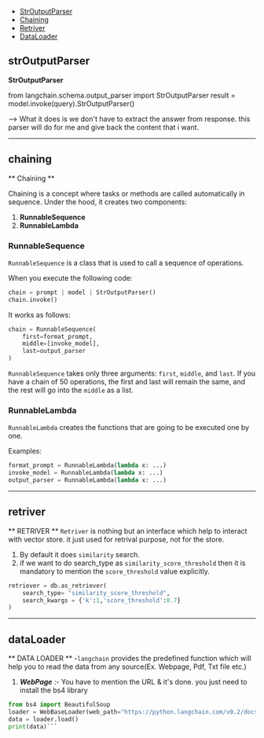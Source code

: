 - [StrOutputParser](#strOutputParser)
- [Chaining](#chaining)
- [Retriver](#retriver)
- [DataLoader](#dataLoader)


## strOutputParser
 **StrOutputParser**

from langchain.schema.output_parser import StrOutputParser
result = model.invoke(query).StrOutputParser()

--> What it does is we don't have to extract the answer from response. this parser  will do for me and give back the content that i want.



---

## chaining
** Chaining **

Chaining is a concept where tasks or methods are called automatically in sequence. Under the hood, it creates two components:

1. **RunnableSequence**
2. **RunnableLambda**

### RunnableSequence

`RunnableSequence` is a class that is used to call a sequence of operations.

When you execute the following code:

```python
chain = prompt | model | StrOutputParser()
chain.invoke()
```

It works as follows:

```python
chain = RunnableSequence(
    first=format_prompt, 
    middle=[invoke_model], 
    last=output_parser
)
```

`RunnableSequence` takes only three arguments: `first`, `middle`, and `last`. If you have a chain of 50 operations, the first and last will remain the same, and the rest will go into the `middle` as a list.

### RunnableLambda

`RunnableLambda` creates the functions that are going to be executed one by one.

Examples:

```python
format_prompt = RunnableLambda(lambda x: ...)
invoke_model = RunnableLambda(lambda x: ...)
output_parser = RunnableLambda(lambda x: ...)
```

---

## retriver
** RETRIVER **
`Retriver` is nothing but an interface which help to interact with vector store. it just used for retrival purpose, not for the store.

1. By default it does `similarity` search.
2. if we want to do search_type as `similarity_score_threshold` then it is mandatory to mention the `score_threshold` value explicitly.
````python
retriever = db.as_retriever(
    search_type= "similarity_score_threshold",
    search_kwargs = {'k':1,'score_threshold':0.7}
)
````
---
## dataLoader
** DATA LOADER **
-`langchain` provides the predefined function which will help you to read the data from any source(Ex. Webpage, Pdf, Txt file etc.)

1. ***WebPage*** :- You have to mention the URL & it's done.
    you just need to install the bs4 library
```python
from bs4 import BeautifulSoup
loader = WebBaseLoader(web_path="https://python.langchain.com/v0.2/docs/how_to/sequence/#the-pipe-method")
data = loader.load()
print(data)```